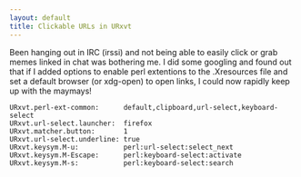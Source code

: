 ```yaml
---
layout: default
title: Clickable URLs in URxvt
---
```

Been hanging out in IRC (irssi) and not being able to easily click or grab memes linked in chat was bothering me. I did some googling and found out that if I added options to enable perl extentions to the .Xresources file and set a default browser (or xdg-open) to open links, I could now rapidly keep up with the maymays!

    URxvt.perl-ext-common:      default,clipboard,url-select,keyboard-select
    URxvt.url-select.launcher:  firefox
    URxvt.matcher.button:       1
    URxvt.url-select.underline: true
    URxvt.keysym.M-u:           perl:url-select:select_next
    URxvt.keysym.M-Escape:      perl:keyboard-select:activate
    URxvt.keysym.M-s:           perl:keyboard-select:search
